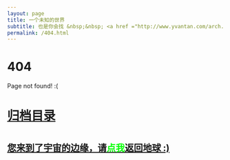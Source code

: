 ```yaml
---
layout: page
title: 一个未知的世界
subtitle: 也是你会找 &nbsp;&nbsp; <a href ="http://www.yvantan.com/arch.html">架构</a>&nbsp;&nbsp; <a href ="http://www.yvantan.com/life.html">生活故事</a>&nbsp;&nbsp; <a href ="http://www.yvantan.com/jvm.html">JVM</a>&nbsp;&nbsp; <a href ="http://www.yvantan.com/spring-boot.html">Spring Boot</a>&nbsp;&nbsp; <a href ="http://www.yvantan.com/spring-cloud.html">Spring Cloud</a>
permalink: /404.html
---
```


# 404

Page not found! :(

<h1><a href ="http://www.yvantan.com/archives.html">归档目录</a><h1>

<h2><a href="http://www.yvantan.com/archives.html">您来到了宇宙的边缘，请<span style="color:#00FF00">点我</span>返回地球 :)</a></h2>
